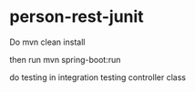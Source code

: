 # person-rest-junit


Do mvn clean install

then run mvn spring-boot:run

do testing in integration testing controller class
